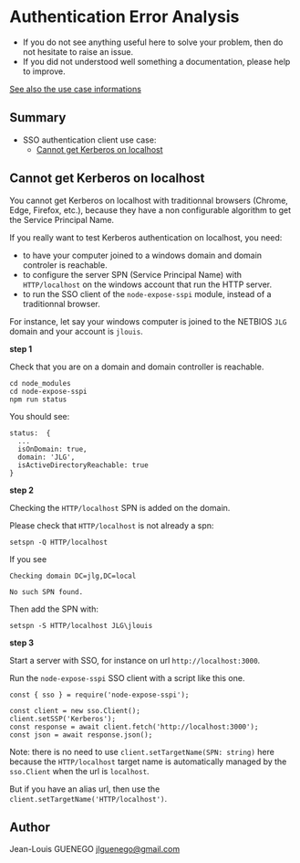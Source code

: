 # Authentication Error Analysis

- If you do not see anything useful here to solve your problem, then do not hesitate to raise an issue.
- If you did not understood well something a documentation, please help to improve.

[See also the use case informations](../use-case/)

## Summary

- SSO authentication client use case:
  - [Cannot get Kerberos on localhost](#Cannot-get-Kerberos-on-localhost)

## Cannot get Kerberos on localhost

You cannot get Kerberos on localhost with traditionnal browsers (Chrome, Edge, Firefox, etc.), because they have a non configurable algorithm to get the Service Principal Name.

If you really want to test Kerberos authentication on localhost, you need:

- to have your computer joined to a windows domain and domain controler is reachable.
- to configure the server SPN (Service Principal Name) with `HTTP/localhost` on the windows account that run the HTTP server.
- to run the SSO client of the `node-expose-sspi` module, instead of a traditionnal browser.

For instance, let say your windows computer is joined to the NETBIOS `JLG` domain and your account is `jlouis`.

**step 1**

Check that you are on a domain and domain controller is reachable.

```
cd node_modules
cd node-expose-sspi
npm run status
```

You should see:

```
status:  {
  ...
  isOnDomain: true,
  domain: 'JLG',
  isActiveDirectoryReachable: true
}
```

**step 2**

Checking the `HTTP/localhost` SPN is added on the domain.

Please check that `HTTP/localhost` is not already a spn:

```
setspn -Q HTTP/localhost
```

If you see

```
Checking domain DC=jlg,DC=local

No such SPN found.
```

Then add the SPN with:

```
setspn -S HTTP/localhost JLG\jlouis
```

**step 3**

Start a server with SSO, for instance on url `http://localhost:3000`.

Run the `node-expose-sspi` SSO client with a script like this one.

```
const { sso } = require('node-expose-sspi');

const client = new sso.Client();
client.setSSP('Kerberos');
const response = await client.fetch('http://localhost:3000');
const json = await response.json();
```

Note: there is no need to use `client.setTargetName(SPN: string)` here because the `HTTP/localhost` target name is automatically managed by the `sso.Client` when the url is `localhost`.

But if you have an alias url, then use the `client.setTargetName('HTTP/localhost')`.

## Author

Jean-Louis GUENEGO <jlguenego@gmail.com>
